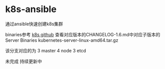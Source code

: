 # k8s-ansible
通过ansible快速创建k8s集群

binaries参考 [k8s github](#https://github.com/kubernetes/kubernetes)
查看对应版本的CHANGELOG-1.6.md中对应子版本的Server Binaries  kubernetes-server-linux-amd64.tar.gz

该分支对应的为
3 master 4 node  3 etcd

未完成 持续更新中
